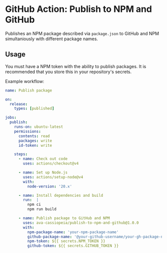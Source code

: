 # GitHub Action: Publish to NPM and GitHub

Publishes an NPM package described via `package.json` to GitHub and NPM
simultaniously with different package names.

## Usage

You must have a NPM token with the ability to publish packages. It is
recommended that you store this in your repository's secrets.

Example workflow:

```yml
name: Publish package

on:
  release:
    types: [published]

jobs:
  publish:
    runs-on: ubuntu-latest
    permissions:
      contents: read
      packages: write
      id-token: write

    steps:
      - name: Check out code
        uses: actions/checkout@v4

      - name: Set up Node.js
        uses: actions/setup-node@v4
        with:
          node-version: '20.x'

      - name: Install dependencies and build
        run:  |
          npm ci
          npm run build

      - name: Publish package to GitHub and NPM
        uses: ava-cassiopeia/publish-to-npm-and-github@1.0.0
        with:
          npm-package-name: 'your-npm-package-name'
          github-package-name: '@your-github-username/your-gh-package-name'
          npm-token: ${{ secrets.NPM_TOKEN }}
          github-token: ${{ secrets.GITHUB_TOKEN }}
```
